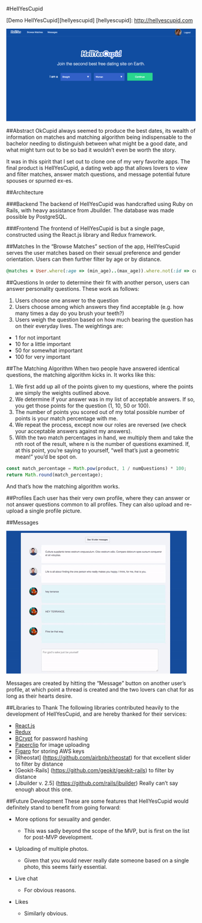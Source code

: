 #HellYesCupid

[Demo HellYesCupid][hellyescupid]
[hellyescupid]: http://hellyescupid.com

![signup](./app/assets/images/hell_yes_landing.png)

##Abstract
OkCupid always seemed to produce the best dates, its wealth of information on matches and matching algorithm being indispensable to the bachelor needing to distinguish between what might be a good date, and what might turn out to be so bad it wouldn’t even be worth the story.

It was in this spirit that I set out to clone one of my very favorite apps. The final product is HellYesCupid, a dating web app that allows lovers to view and filter matches, answer match questions, and message potential future spouses or spurned ex-es.

##Architecture

###Backend
The backend of HellYesCupid was handcrafted using Ruby on Rails, with heavy assistance from Jbuilder. The database was made possible by PostgreSQL.

###Frontend
The frontend of HellYesCupid is but a single page, constructed using the React.js library and Redux framework.

##Matches
In the “Browse Matches” section of the app, HellYesCupid serves the user matches based on their sexual preference and gender orientation. Users can then further filter by age or by distance.

```ruby
@matches = User.where(:age => (min_age)..(max_age)).where.not(:id => current_user.id).where(:gender => current_user.preference).within(distance, :origin => current_user)
```

##Questions
In order to determine their fit with another person, users can answer personality questions. These work as follows:

1. Users choose one answer to the question
2. Users choose among which answers they find acceptable (e.g. how many times a day do you brush your teeth?)
3. Users weigh the question based on how much bearing the question has on their everyday lives. The weightings are:

* 1 for not important
* 10 for a little important
* 50 for somewhat important
* 100 for very important

##The Matching Algorithm
When two people have answered identical questions, the matching algorithm kicks in. It works like this:

1. We first add up all of the points given to my questions, where the points are simply the weights outlined above.
2. We determine if your answer was in my list of acceptable answers. If so, you get those points for the question (1, 10, 50 or 100).
3. The number of points you scored out of my total possible number of points is your match percentage with me.
4. We repeat the process, except now our roles are reversed (we check your acceptable answers against my answers).
5. With the two match percentages in hand, we multiply them and take the nth root of the result, where n is the number of questions examined. If, at this point, you’re saying to yourself, “well that’s just a geometric mean!” you’d be spot on.

```javascript
const match_percentage = Math.pow(product, 1 / numQuestions) * 100;
return Math.round(match_percentage);
```

And that’s how the matching algorithm works.

##Profiles
Each user has their very own profile, where they can answer or not answer questions common to all profiles. They can also upload and re-upload a single profile picture.

##Messages

![Messages](app/assets/images/messages.gif)

Messages are created by hitting the “Message” button on another user’s profile, at which point a thread is created and the two lovers can chat for as long as their hearts desire.

##Libraries to Thank
The following libraries contributed heavily to the development of HellYesCupid, and are hereby thanked for their services:

- [React.js](https://facebook.github.io/react/)
- [Redux](http://redux.js.org/)
- [BCrypt](https://github.com/codahale/bcrypt-ruby) for password hashing
- [Paperclip](https://github.com/thoughtbot/paperclip) for image uploading
- [Figaro](https://github.com/laserlemon/figaro) for storing AWS keys
- [Rheostat] (https://github.com/airbnb/rheostat) for that excellent slider to filter by distance
- [Geokit-Rails] (https://github.com/geokit/geokit-rails) to filter by distance
- [Jbuilder v. 2.5] (https://github.com/rails/jbuilder) Really can’t say enough about this one.


##Future Development
These are some features that HellYesCupid would definitely stand to benefit from going forward:

* More options for sexuality and gender.
	* This was sadly beyond the scope of the MVP, but is first on the list for post-MVP development.

* Uploading of multiple photos.
	* Given that you would never really date someone based on a single photo, this seems fairly essential.

* Live chat
	* For obvious reasons.

* Likes
	* Similarly obvious.

